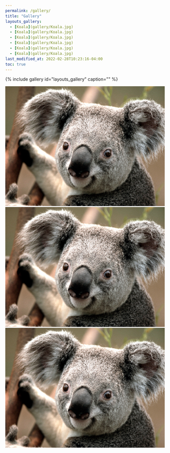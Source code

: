 ```yaml
---
permalink: /gallery/
title: "Gallery"
layouts_gallery:
  - [Koala](gallery/Koala.jpg)
  - [Koala](gallery/Koala.jpg)
  - [Koala](gallery/Koala.jpg)
  - [Koala](gallery/Koala.jpg)
  - [Koala](gallery/Koala.jpg)
  - [Koala](gallery/Koala.jpg)
last_modified_at: 2022-02-28T10:23:16-04:00
toc: true
---
```


{% include gallery id="layouts_gallery" caption="" %}


![Koala](gallery/Koala.jpg)
![Koala](gallery/Koala.jpg)
![Koala](gallery/Koala.jpg)

